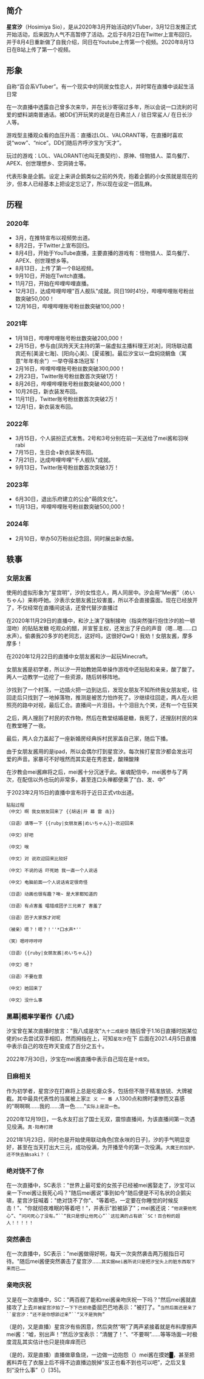 ## 简介

**星宮汐**（Hosimiya Sio），是从2020年3月开始活动的VTuber，3月12日发推正式开始活动，后来因为人气不高暂停了活动。之后于8月2日在Twitter上宣布回归，并于8月4日重新做了自我介绍，同日在Youtube上传第一个视频。2020年8月13日在B站上传了第一个视频。

## 形象
自称“百合系VTuber”。有一个现实中的同居女性恋人，并时常在直播中谈起生活日常

在一次直播中透露自己曾多次来华，并在长沙寄宿过多年，所以会说一口流利的可爱的塑料湖南普通话。被DD们开玩笑的说是在日弗兰人 / 驻日常鲨人/ 在日长沙人等。

游戏型主播观众看的血压升高：直播过LOL、VALORANT等，在直播时喜欢说“wow”、“nice”。DD们随后齐呼汐宝为“天才”。

玩过的游戏：LOL、VALORANT(也叫无畏契约）、原神、怪物猎人、菜鸟餐厅、APEX、创世理想乡、空洞骑士等。

代表形象是企鹅。设定上来讲企鹅类似之前的外壳，抱着企鹅的小女孩就是现在的汐，但本人已经基本上把设定忘记了，所以现在设定一团乱麻。

## 历程

### 2020年

-   3月，在推特宣布以视频势出道。
-   8月2日，于Twitter上宣布回归。
-   8月4日，开始于YouTube直播，主要直播的游戏有：怪物猎人、菜鸟餐厅、APEX、创世理想乡等。
-   8月13日，上传了第一个B站视频。
-   9月10日，开始在Twitch直播。
-   11月7日，开始在哔哩哔哩直播。
-   12月3日，达成哔哩哔哩"百人舰队"成就。同日19时41分，哔哩哔哩账号粉丝数突破50,000！
-   12月16日，哔哩哔哩账号粉丝数突破100,000！

### 2021年

-   1月18日，哔哩哔哩账号粉丝数突破200,000！
-   2月15日，参与由[凤玲天天主持的第一届虚拟主播料理王对决]，同场联动嘉宾还有[美波七海]、[阳向心美]、[夏诺雅]。最后汐宝以一盘焖烧鲷鱼（寓意"年年有余"）一举夺得本场冠军！
-   2月16日，哔哩哔哩账号粉丝数突破300,000！
-   2月23日，Twitter账号粉丝数首次突破1万！
-   8月26日，哔哩哔哩账号粉丝数突破400,000！
-   10月26日，新衣装发布回。
-   11月11日，Twitter账号粉丝数首次突破2万！
-   12月1日，新衣装发布回。

### 2022年

-   3月15日，个人装扮正式发售。2号和3号分别在前一天送给了mei酱和羽咲rabi
-   7月15日，生日会+新衣装发布回。
-   7月21日，达成哔哩哔哩"千人舰队"成就。
-   9月13日，Twitter账号粉丝数首次突破3万！

### 2023年

-   6月30日，退出乐府建立的公会"萌鸽文化"。
-   11月13日，哔哩哔哩账号粉丝数突破500,000！

### 2024年

-   2月10日，举办50万粉丝纪念回，同时展出新衣服。

## 轶事

### 女朋友酱

使用的虚拟形象为“星宫明”，汐的女性恋人，两人同居中。汐会用“Mei酱”（めいちゃん）来称呼她。汐表示女朋友酱比较害羞，所以不会直接露面。现在已经放开了，不仅经常在直播间说话，还曾代替汐直播过

在2020年11月29日的直播中，和汐上演了强制接吻（指突然强行抱住汐的脸一顿湿吻）的贴贴发糖 吃观众的醋，并宣誓主权，还发出了牙白的声音（嗯…嗯……口水声）。偷袭我20多岁的老同志，这好吗，这很好QwQ！我劝！女朋友酱，摩多摩多！

在2020年12月22日的直播中女朋友酱和汐一起玩Minecraft。

女朋友酱是初学者，所以汐一开始教她简单操作游戏中还贴贴和亲亲，酸了酸了。两人一边教学一边挖了一些资源，随后转移阵地。

汐找到了一个村落，一边插火把一边到达后，发现女朋友不知所终我女朋友呢，往回走后只找到了一地掉落物，推测是被苦力怕炸死了。汐继续往回走，两人在火把照亮的路中对视，最后汇合。直播间一片泪目。十个泪目九个笑，还有一个在狂笑

之后，两人搜刮了村民的农作物，然后在教堂结婚是糖，我死了，还搜刮村民的床在教堂睡了一夜。

最后，两人合力盖起了一座新婚房经典拆村民家盖自己家，随后下播。

由于女朋友酱用的是ipad，所以会偶尔打到星宫汐。每次挨打星宫汐都会发出可爱的声音。家暴可不好哦然而其实是在秀恩爱，酸辣酸辣

在汐教会mei酱麻将之后，mei酱十分沉迷于此。雀魂配信中，mei酱参与了两次，在配信以外也玩的非常多，甚至连口头禅都便乘了“白、发、中”

于2023年2月15日的直播中宣布将于近日正式vtb出道。
```
贴贴过程
（中文）啊 我女朋友回来了 {{胡话|开 幕 雷 击}}

（日语）请等一下 {{ruby|女朋友酱|めいちゃん}}~欢迎回来

（中文）好吧

（中文）唉

（中文）对 说欢迎回来比较好

（中文）不说的话 吓死她 我一直一个人说话

（中文）电脑前面一个人说话肯定很奇怪

（日语）动画也很有趣？唉~ 是大家都知道的

（日语）有点害羞 唱错成团子三兄弟了 害羞了

（日语）团子大家族才对呢

（被亲）嗯？！嗯？！''*口水声*''

（笑）嗯哼哼哼哼

（日语）{{ruby|女朋友酱|めいちゃん}}

（中文）嗯？

（日语）不要在意

（中文）她回来了

（中文）没什么事
```
### 黑幕|概率学著作《八成》

汐宝曾在某次直播时放言："我八成是攻"`九十二成是受`
随后曾于1.16日直播时因某位佬的sc去尝试双手相扣，然而拇指在上，可知`星攻汐`在下
后面在2021.4月5日直播中表示自己的攻在昨天变成了百分之五十。

2022年7月30日，汐宝在mei酱直播中表示自己现在是`十成受`。

### 日麻相关

作为初学者，星宫汐在打麻将上总是吃瘪众多，包括但不限于精准放铳、大牌被截。其中最具代表性的当属被上家`正 义 一 番 人`1300点和牌时凄惨而又喜感的"啊啊啊......我的......清一色......"`实际上是混一色`。

2020年12月19日，一名水友打出了国士无双，震惊直播间，为该直播间第一次遇见役满。`真·阳寿打牌`

2021年1月23日，同时也是开始使用联动角色[宫永咲的日子]，汐的手气明显变好，甚至在当天打出大三元，成功役满，为开播至今的第一次役满。`大魔王的加护，还不快去抽saki？（`

### 绝对饶不了你

在一次直播中，SC表示："世界上最可爱的女孩子已经被mei酱娶走了，汐宝可以亲一下mei酱让我死心吗？"随后mei酱说"事到如今"随后便是不可名状的企鹅尖啸，星宫汐狂喊着："绝对饶不了你"、"等着吧，一定要在你睡觉的时候反击！"、"你就彻夜难眠的等着吧！"，并表示"脸被舔了"；mei酱还说：`“他说要他死心”`、`“问问死心了没有。”``“我只是想让他死心”``这拉满的占有欲``SC！百合粉的超人！！！！！`

### 突然袭击

在一次直播中，SC表示："mei酱做得好啊，每天一次突然袭击两万舰指日可待。"随后mei酱便突然袭击了星宫汐......`其实据mei酱所说只是把汐宝头上的脏东西取下来而已……`

### 亲吻庆祝

又是在一次直播中，SC："两百舰了能和mei酱亲吻庆祝一下吗？"然后mei酱就直接攻了上去`并被星宫汐拍了一下下巴拒绝`委屈巴巴地表示："被打了。"`当然后面还是亲了``星宫汐：“还不是你想舔过来”``“又不是狗狗”`

（是的，又是直播）星宫汐有些困意，然后突然“啊”了两声紧接着就是布料摩擦声mei酱：“嘘，别出声！”然后汐宝表示：“清醒了！”、“不要啊”……等等场面一时极度混乱其实估计也只是挠痒痒而已

（是的，双是直播）直播做章鱼烧，一边做一边抱怨（）mei酱在摸她█，甚至把酱料弄在了衣服上后不得不边直播边脱掉“反正也看不到也可以吧”，之后又复刻“没什么事”（）[35]。